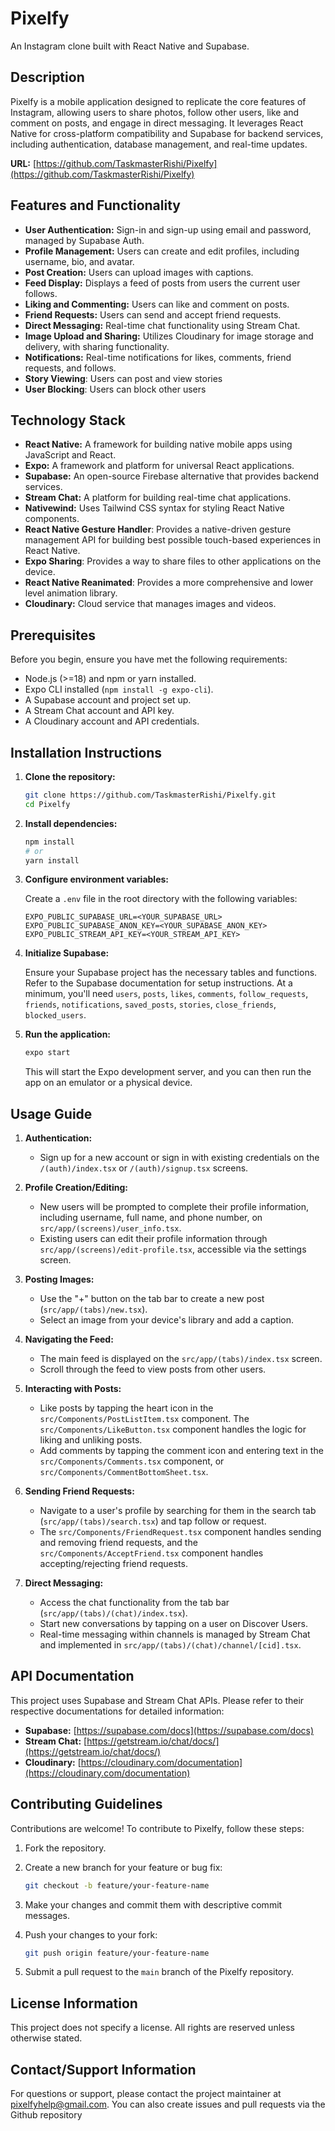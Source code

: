 # Pixelfy

An Instagram clone built with React Native and Supabase.

## Description

Pixelfy is a mobile application designed to replicate the core features of Instagram, allowing users to share photos, follow other users, like and comment on posts, and engage in direct messaging. It leverages React Native for cross-platform compatibility and Supabase for backend services, including authentication, database management, and real-time updates.

**URL:** [https://github.com/TaskmasterRishi/Pixelfy](https://github.com/TaskmasterRishi/Pixelfy)

## Features and Functionality

*   **User Authentication:** Sign-in and sign-up using email and password, managed by Supabase Auth.
*   **Profile Management:** Users can create and edit profiles, including username, bio, and avatar.
*   **Post Creation:** Users can upload images with captions.
*   **Feed Display:** Displays a feed of posts from users the current user follows.
*   **Liking and Commenting:** Users can like and comment on posts.
*   **Friend Requests:** Users can send and accept friend requests.
*   **Direct Messaging:** Real-time chat functionality using Stream Chat.
*   **Image Upload and Sharing:** Utilizes Cloudinary for image storage and delivery, with sharing functionality.
*   **Notifications:** Real-time notifications for likes, comments, friend requests, and follows.
*   **Story Viewing**: Users can post and view stories
*   **User Blocking**: Users can block other users

## Technology Stack

*   **React Native:** A framework for building native mobile apps using JavaScript and React.
*   **Expo:** A framework and platform for universal React applications.
*   **Supabase:** An open-source Firebase alternative that provides backend services.
*   **Stream Chat:** A platform for building real-time chat applications.
*   **Nativewind:** Uses Tailwind CSS syntax for styling React Native components.
*   **React Native Gesture Handler**: Provides a native-driven gesture management API for building best possible touch-based experiences in React Native.
*   **Expo Sharing**: Provides a way to share files to other applications on the device.
*   **React Native Reanimated**: Provides a more comprehensive and lower level animation library.
*   **Cloudinary:** Cloud service that manages images and videos.

## Prerequisites

Before you begin, ensure you have met the following requirements:

*   Node.js (>=18) and npm or yarn installed.
*   Expo CLI installed (`npm install -g expo-cli`).
*   A Supabase account and project set up.
*   A Stream Chat account and API key.
*   A Cloudinary account and API credentials.

## Installation Instructions

1.  **Clone the repository:**

    ```bash
    git clone https://github.com/TaskmasterRishi/Pixelfy.git
    cd Pixelfy
    ```

2.  **Install dependencies:**

    ```bash
    npm install
    # or
    yarn install
    ```

3.  **Configure environment variables:**

    Create a `.env` file in the root directory with the following variables:

    ```
    EXPO_PUBLIC_SUPABASE_URL=<YOUR_SUPABASE_URL>
    EXPO_PUBLIC_SUPABASE_ANON_KEY=<YOUR_SUPABASE_ANON_KEY>
    EXPO_PUBLIC_STREAM_API_KEY=<YOUR_STREAM_API_KEY>
    ```

4.  **Initialize Supabase:**

    Ensure your Supabase project has the necessary tables and functions. Refer to the Supabase documentation for setup instructions.  At a minimum, you'll need `users`, `posts`, `likes`, `comments`, `follow_requests`, `friends`, `notifications`, `saved_posts`, `stories`, `close_friends`, `blocked_users`.

5.  **Run the application:**

    ```bash
    expo start
    ```

    This will start the Expo development server, and you can then run the app on an emulator or a physical device.

## Usage Guide

1.  **Authentication:**

    *   Sign up for a new account or sign in with existing credentials on the `/(auth)/index.tsx` or `/(auth)/signup.tsx` screens.

2.  **Profile Creation/Editing:**

    *   New users will be prompted to complete their profile information, including username, full name, and phone number, on `src/app/(screens)/user_info.tsx`.
    *   Existing users can edit their profile information through `src/app/(screens)/edit-profile.tsx`, accessible via the settings screen.

3.  **Posting Images:**

    *   Use the "+" button on the tab bar to create a new post (`src/app/(tabs)/new.tsx`).
    *   Select an image from your device's library and add a caption.

4.  **Navigating the Feed:**

    *   The main feed is displayed on the `src/app/(tabs)/index.tsx` screen.
    *   Scroll through the feed to view posts from other users.

5.  **Interacting with Posts:**

    *   Like posts by tapping the heart icon in the `src/Components/PostListItem.tsx` component. The `src/Components/LikeButton.tsx` component handles the logic for liking and unliking posts.
    *   Add comments by tapping the comment icon and entering text in the `src/Components/Comments.tsx` component, or `src/Components/CommentBottomSheet.tsx`.

6.  **Sending Friend Requests:**

    *   Navigate to a user's profile by searching for them in the search tab (`src/app/(tabs)/search.tsx`) and tap follow or request.
    *   The `src/Components/FriendRequest.tsx` component handles sending and removing friend requests, and the `src/Components/AcceptFriend.tsx` component handles accepting/rejecting friend requests.

7.  **Direct Messaging:**

    *   Access the chat functionality from the tab bar (`src/app/(tabs)/(chat)/index.tsx`).
    *   Start new conversations by tapping on a user on Discover Users.
    *   Real-time messaging within channels is managed by Stream Chat and implemented in `src/app/(tabs)/(chat)/channel/[cid].tsx`.

## API Documentation

This project uses Supabase and Stream Chat APIs. Please refer to their respective documentations for detailed information:

*   **Supabase:** [https://supabase.com/docs](https://supabase.com/docs)
*   **Stream Chat:** [https://getstream.io/chat/docs/](https://getstream.io/chat/docs/)
*   **Cloudinary:** [https://cloudinary.com/documentation](https://cloudinary.com/documentation)

## Contributing Guidelines

Contributions are welcome! To contribute to Pixelfy, follow these steps:

1.  Fork the repository.
2.  Create a new branch for your feature or bug fix:

    ```bash
    git checkout -b feature/your-feature-name
    ```

3.  Make your changes and commit them with descriptive commit messages.
4.  Push your changes to your fork:

    ```bash
    git push origin feature/your-feature-name
    ```

5.  Submit a pull request to the `main` branch of the Pixelfy repository.

## License Information

This project does not specify a license. All rights are reserved unless otherwise stated.

## Contact/Support Information

For questions or support, please contact the project maintainer at [pixelfyhelp@gmail.com](mailto:pixelfyhelp@gmail.com).
You can also create issues and pull requests via the Github repository
```
